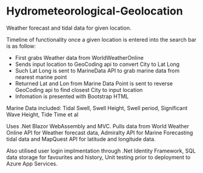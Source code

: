 # Hydrometeorological-Geolocation
 
Weather forecast and tidal data for given location.

Timeline of functionality once a given location is entered into the search bar is as follow:
- First grabs Weather data from WorldWeatherOnline
- Sends input location to GeoCoding api to convert City to Lat Long
- Such Lat Long is sent to MarineData API to grab marine data from nearest marine point
- Returned Lat and Lon from Marine Data Point is sent to reverse GeoCoding api to find closest City to input location
- Infomation is presented with Bootstrap HTML

Marine Data included: Tidal Swell, Swell Height, Swell period, Significant Wave Height, Tide Time et al

Uses .Net Blazor WebAssembly and MVC. Pulls data from World Weather Online API for Weather forecast data, Admiralty API for Marine Forecasting tidal data and MapQuest API for latitude and longitude data.

Also utilised user login implmentation through .Net Identity Framework, SQL data storage for favourites and history, Unit testing prior to deployment to Azure App Services.
